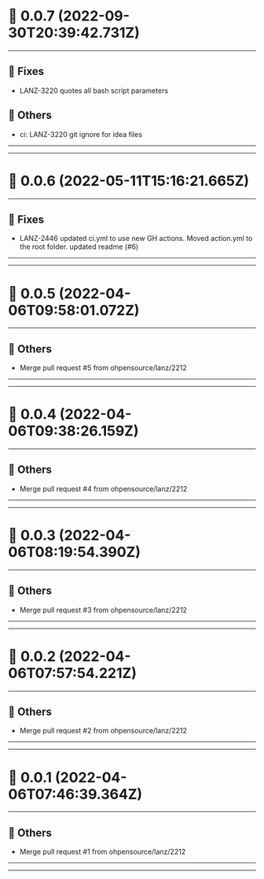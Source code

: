 # :confetti_ball: 0.0.7 (2022-09-30T20:39:42.731Z)
- - -
## :bug: Fixes
* LANZ-3220 quotes all bash script parameters
## :newspaper: Others
* ci: LANZ-3220 git ignore for idea files
- - -
- - -
# :confetti_ball: 0.0.6 (2022-05-11T15:16:21.665Z)
- - -
## :bug: Fixes
* LANZ-2446 updated ci.yml to use new GH actions. Moved action.yml to the root folder. updated readme (#6)
- - -
- - -
# :confetti_ball: 0.0.5 (2022-04-06T09:58:01.072Z)
- - -
## :newspaper: Others
* Merge pull request #5 from ohpensource/lanz/2212
- - -
- - -
# :confetti_ball: 0.0.4 (2022-04-06T09:38:26.159Z)
- - -
## :newspaper: Others
* Merge pull request #4 from ohpensource/lanz/2212
- - -
- - -
# :confetti_ball: 0.0.3 (2022-04-06T08:19:54.390Z)
- - -
## :newspaper: Others
* Merge pull request #3 from ohpensource/lanz/2212
- - -
- - -
# :confetti_ball: 0.0.2 (2022-04-06T07:57:54.221Z)
- - -
## :newspaper: Others
* Merge pull request #2 from ohpensource/lanz/2212
- - -
- - -
# :confetti_ball: 0.0.1 (2022-04-06T07:46:39.364Z)
- - -
## :newspaper: Others
* Merge pull request #1 from ohpensource/lanz/2212
- - -
- - -

